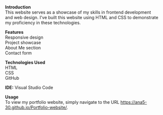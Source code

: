 **Introduction**\
This website serves as a showcase of my skills in frontend development and web design. I've built this website using HTML and CSS to demonstrate my proficiency in these technologies.

**Features**\
Responsive design\
Project showcase\
About Me section\
Contact form

**Technologies Used**\
HTML  
CSS    
GitHub

**IDE:** Visual Studio Code

**Usage**  
To view my portfolio website, simply navigate to the URL https://ana5-30.github.io/Portfolio-website/.

